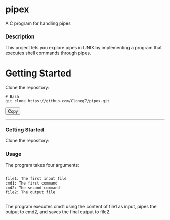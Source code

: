 # pipex
A C program for handling pipes

### Description
This project lets you explore pipes in UNIX by implementing a program that executes shell commands through pipes.


<!DOCTYPE html>
<html lang="en">
<head>
    <meta charset="UTF-8">
    <meta name="viewport" content="width=device-width, initial-scale=1.0">
    <title>Clone Repository</title>
</head>
<body>

<div>
    <h1>Getting Started</h1>
    <p>Clone the repository:</p>
    <pre><code id="clone-command"># Bash
git clone https://github.com/Cloneg7/pipex.git</code></pre>
    <!-- Button to trigger copy -->
    <button class="copy-btn" onclick="copyToClipboard('#clone-command')">Copy</button>
</div>

</body>
</html>


-----

### Getting Started
Clone the repository:

### Usage
The program takes four arguments:

<pre>
<code>
file1: The first input file
cmd1: The first command
cmd2: The second command
file2: The output file
</code>
</pre>

The program executes cmd1 using the content of file1 as input, pipes the output to cmd2, and saves the final output to file2.

